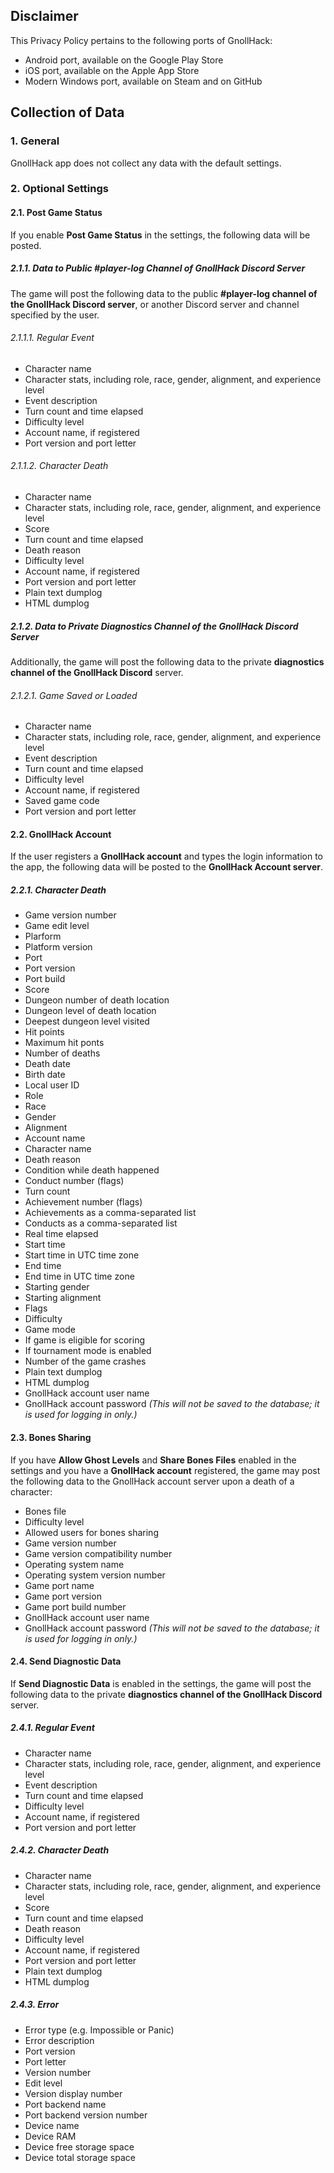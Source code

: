 ## Disclaimer

This Privacy Policy pertains to the following ports of GnollHack:
- Android port, available on the Google Play Store
- iOS port, available on the Apple App Store
- Modern Windows port, available on Steam and on GitHub

## Collection of Data

### 1. General

GnollHack app does not collect any data with the default settings.

### 2. Optional Settings

#### 2.1. Post Game Status

If you enable **Post Game Status** in the settings, the following data will be posted.

##### 2.1.1. Data to Public #player-log Channel of GnollHack Discord Server

The game will post the following data to the public **#player-log channel of the GnollHack Discord server**, or another Discord server and channel specified by the user.

###### 2.1.1.1. Regular Event

- Character name
- Character stats, including role, race, gender, alignment, and experience level
- Event description
- Turn count and time elapsed
- Difficulty level
- Account name, if registered
- Port version and port letter

###### 2.1.1.2. Character Death

- Character name
- Character stats, including role, race, gender, alignment, and experience level
- Score
- Turn count and time elapsed
- Death reason
- Difficulty level
- Account name, if registered
- Port version and port letter
- Plain text dumplog
- HTML dumplog

##### 2.1.2. Data to Private Diagnostics Channel of the GnollHack Discord Server

Additionally, the game will post the following data to the private **diagnostics channel of the GnollHack Discord** server.

###### 2.1.2.1. Game Saved or Loaded

- Character name
- Character stats, including role, race, gender, alignment, and experience level
- Event description
- Turn count and time elapsed
- Difficulty level
- Account name, if registered
- Saved game code
- Port version and port letter

#### 2.2. GnollHack Account

If the user registers a **GnollHack account** and types the login information to the app, the following data will be posted to the **GnollHack Account server**.

##### 2.2.1. Character Death

- Game version number
- Game edit level
- Plarform
- Platform version
- Port
- Port version
- Port build
- Score
- Dungeon number of death location
- Dungeon level of death location
- Deepest dungeon level visited
- Hit points
- Maximum hit ponts
- Number of deaths
- Death date
- Birth date
- Local user ID
- Role
- Race
- Gender
- Alignment
- Account name
- Character name
- Death reason
- Condition while death happened
- Conduct number (flags)
- Turn count
- Achievement number (flags)
- Achievements as a comma-separated list
- Conducts as a comma-separated list
- Real time elapsed
- Start time
- Start time in UTC time zone
- End time
- End time in UTC time zone
- Starting gender
- Starting alignment
- Flags
- Difficulty
- Game mode
- If game is eligible for scoring
- If tournament mode is enabled
- Number of the game crashes
- Plain text dumplog
- HTML dumplog
- GnollHack account user name 
- GnollHack account password *(This will not be saved to the database; it is used for logging in only.)*

#### 2.3. Bones Sharing

If you have **Allow Ghost Levels** and **Share Bones Files** enabled in the settings and you have a **GnollHack account** registered, the game may post the following data to the GnollHack account server upon a death of a character:

- Bones file
- Difficulty level
- Allowed users for bones sharing
- Game version number
- Game version compatibility number
- Operating system name
- Operating system version number
- Game port name
- Game port version
- Game port build number
- GnollHack account user name
- GnollHack account password *(This will not be saved to the database; it is used for logging in only.)*

#### 2.4. Send Diagnostic Data

If **Send Diagnostic Data** is enabled in the settings, the game will post the following data to the private **diagnostics channel of the GnollHack Discord** server.

##### 2.4.1. Regular Event

- Character name
- Character stats, including role, race, gender, alignment, and experience level
- Event description
- Turn count and time elapsed
- Difficulty level
- Account name, if registered
- Port version and port letter

##### 2.4.2. Character Death

- Character name
- Character stats, including role, race, gender, alignment, and experience level
- Score
- Turn count and time elapsed
- Death reason
- Difficulty level
- Account name, if registered
- Port version and port letter
- Plain text dumplog
- HTML dumplog

##### 2.4.3. Error

- Error type (e.g. Impossible or Panic)
- Error description
- Port version
- Port letter
- Version number
- Edit level
- Version display number
- Port backend name
- Port backend version number
- Device name
- Device RAM
- Device free storage space
- Device total storage space